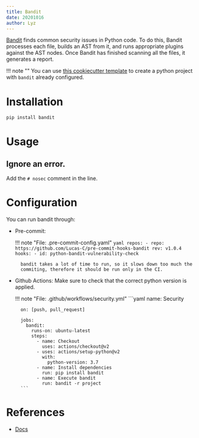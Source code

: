 ```yaml
---
title: Bandit
date: 20201016
author: Lyz
---
```


[Bandit](https://bandit.readthedocs.io/en/latest/) finds common security issues
in Python code. To do this, Bandit processes each file, builds an AST from it,
and runs appropriate plugins against the AST nodes. Once Bandit has finished
scanning all the files, it generates a report.

!!! note ""
    You can use [this cookiecutter
    template](https://github.com/johnwidhalm/cookiecutter-python-project) to create
    a python project with `bandit` already configured.

# Installation

```bash
pip install bandit
```

# Usage

## Ignore an error.

Add the `# nosec` comment in the line.

# Configuration

You can run bandit through:

* Pre-commit:

    !!! note "File: .pre-commit-config.yaml"
        ```yaml
        repos:
            - repo: https://github.com/Lucas-C/pre-commit-hooks-bandit
              rev: v1.0.4
              hooks:
              - id: python-bandit-vulnerability-check
        ```

        bandit takes a lot of time to run, so it slows down too much the
        commiting, therefore it should be run only in the CI.

* Github Actions: Make sure to check that the correct python version is applied.

    !!! note "File: .github/workflows/security.yml"
        ```yaml
        name: Security

        on: [push, pull_request]

        jobs:
          bandit:
            runs-on: ubuntu-latest
            steps:
              - name: Checkout
                uses: actions/checkout@v2
              - uses: actions/setup-python@v2
                with:
                  python-version: 3.7
              - name: Install dependencies
                run: pip install bandit
              - name: Execute bandit
                run: bandit -r project
        ```

# References

* [Docs](https://bandit.readthedocs.io/en/latest/)
